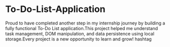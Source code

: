# To-Do-List-Application
Proud to have completed another step in my internship journey by building a fully functional To-Do List application.This project helped me understand task management, DOM manipulation, and data persistence using local storage.Every project is a new opportunity to learn and grow! hashtag
